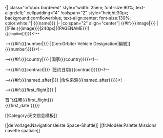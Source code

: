 {| class="infobox bordered" style="width: 25em; font-size:90%; text-align:left;" cellpadding="4"
!colspan="2" style="height:30px; background:cornflowerblue; text-align:center; font-size:130%; color:white;"| {{{name}}}
|-
|colspan="2" align="center"| {{#if:{{{image<includeonly>|</includeonly>}}}
|[[File:{{{image}}}|240px|{{PAGENAME}}]]<br/>
<small>{{{caption<includeonly>|</includeonly>}}}</small>}}<!--

-->{{#if:{{{number<includeonly>|</includeonly>}}}
|<tr valign="top"><td>[[:en:Orbiter Vehicle Designation|編號]]</td><td valign="middle">{{{number}}}</td></tr>}}<!--

-->{{#if:{{{country<includeonly>|</includeonly>}}}
|<tr valign="top"><td>国家</td><td>{{{country}}}</td></tr>}}<!--

-->{{#if:{{{contract<includeonly>|</includeonly>}}}
|<tr valign="top"><td>签约日期</td><td>{{{contract}}}</td></tr>}}<!--

-->{{#if:{{{named_after<includeonly>|</includeonly>}}}
|<tr valign="top"><td>命名來源</td><td>{{{named_after}}}</td></tr>}}<!--

-->{{#if:{{{first_flight<includeonly>|</includeonly>}}}
|<tr valign="top">
<td>首飞任務</td><td>{{{first_flight}}}<br/>{{{first_date|}}}</td></tr>}}<!--

-->{{#if:{{{last_flight<includeonly>|</includeonly>}}}
|<tr valign="top">
<td>最近任務</td><td>{{{last_flight}}}<br/>{{{last_date|}}}</td></tr>}}<!--

-->{{#if:{{{missions<includeonly>|</includeonly>}}}
|<tr valign="top"><td>升空次数</td><td>{{{missions}}}</td></tr>}}<!--

-->{{#if:{{{crews<includeonly>|</includeonly>}}}
|<tr valign="top"><td>曾搭載航天員數量</td><td>{{{crews}}}</td></tr>}}<!--

-->{{#if:{{{time<includeonly>|</includeonly>}}}
|<tr valign=top><td>總飛行时間</td><td>{{{time}}}</td></tr>}}<!--

-->{{#if:{{{orbits<includeonly>|</includeonly>}}}
|<tr valign="top"><td>總飛行轨道数量</td><td>{{{orbits}}}</td></tr>}}<!--

-->{{#if:{{{distance<includeonly>|</includeonly>}}}
|<tr valign="top"><td>總飛行距離</td><td>{{{distance}}}</td></tr>}}<!--

-->{{#if:{{{deployed<includeonly>|</includeonly>}}}
|<tr valign="top"><td>曾搭載衛星數量</td><td>{{{deployed}}}</td></tr>}}<!--

-->{{#if:{{{dockings_mir<includeonly>|</includeonly>}}}
|<tr valign="top"><td>[[和平号空间站]]對接次数</td><td>{{{dockings_mir}}}</td></tr>}}<!--

-->{{#if:{{{dockings_iss<includeonly>|</includeonly>}}}
|<tr valign="top">
<td>[[国际空间站]]對接次数</td><td>{{{dockings_iss}}}</td></tr>}}<!--

-->{{#if:{{{status<includeonly>|</includeonly>}}}
|<tr valign="top"><td>状态</td><td>{{{status}}}</td></tr>}}

|}<noinclude>


<!--Categories-->
[[Category:天文信息模板]]

<!--Other languages-->
[[de:Vorlage:Navigationsleiste Space-Shuttle]]
[[fr:Modèle:Palette Missions navette spatiale]]
</noinclude>